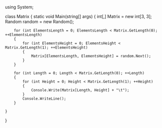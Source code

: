 using System;

class Matrix
{
    static void Main(string[] args)
    {
        int[,] Matrix = new int[3, 3];
        Random random = new Random();

        for (int ElementsLength = 0; ElementsLength < Matrix.GetLength(0); ++ElementsLength)
        {
            for (int ElementsHeight = 0; ElementsHeight < Matrix.GetLength(1); ++ElementsHeight)
            {
                Matrix[ElementsLength, ElementsHeight] = random.Next();
            }
        }

        for (int Length = 0; Length < Matrix.GetLength(0); ++Length)
        {
            for (int Height = 0; Height < Matrix.GetLength(1); ++Height)
            {
                Console.Write(Matrix[Length, Height] + "\t");
            }
            Console.WriteLine();
        }

    }
}

